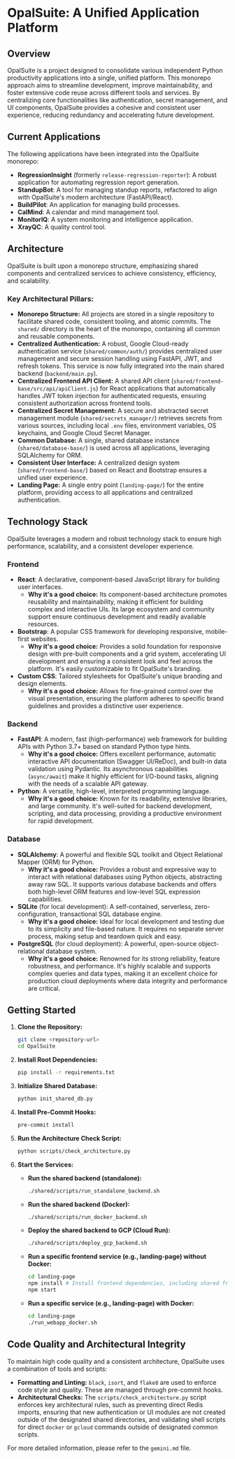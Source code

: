 # OpalSuite: A Unified Application Platform

## Overview

OpalSuite is a project designed to consolidate various independent Python productivity applications into a single, unified platform. This monorepo approach aims to streamline development, improve maintainability, and foster extensive code reuse across different tools and services. By centralizing core functionalities like authentication, secret management, and UI components, OpalSuite provides a cohesive and consistent user experience, reducing redundancy and accelerating future development.

## Current Applications

The following applications have been integrated into the OpalSuite monorepo:

*   **RegressionInsight** (formerly `release-regression-reporter`): A robust application for automating regression report generation.
*   **StandupBot**: A tool for managing standup reports, refactored to align with OpalSuite's modern architecture (FastAPI/React).
*   **BuildPilot**: An application for managing build processes.
*   **CalMind**: A calendar and mind management tool.
*   **MonitorIQ**: A system monitoring and intelligence application.
*   **XrayQC**: A quality control tool.

## Architecture

OpalSuite is built upon a monorepo structure, emphasizing shared components and centralized services to achieve consistency, efficiency, and scalability.

### Key Architectural Pillars:

*   **Monorepo Structure:** All projects are stored in a single repository to facilitate shared code, consistent tooling, and atomic commits. The `shared/` directory is the heart of the monorepo, containing all common and reusable components.
*   **Centralized Authentication:** A robust, Google Cloud-ready authentication service (`shared/common/auth/`) provides centralized user management and secure session handling using FastAPI, JWT, and refresh tokens. This service is now fully integrated into the main shared backend (`backend/main.py`).
*   **Centralized Frontend API Client:** A shared API client (`shared/frontend-base/src/api/apiClient.js`) for React applications that automatically handles JWT token injection for authenticated requests, ensuring consistent authorization across frontend tools.
*   **Centralized Secret Management:** A secure and abstracted secret management module (`shared/secrets_manager/`) retrieves secrets from various sources, including local `.env` files, environment variables, OS keychains, and Google Cloud Secret Manager.
*   **Common Database:** A single, shared database instance (`shared/database-base/`) is used across all applications, leveraging SQLAlchemy for ORM.
*   **Consistent User Interface:** A centralized design system (`shared/frontend-base/`) based on React and Bootstrap ensures a unified user experience.
*   **Landing Page:** A single entry point (`landing-page/`) for the entire platform, providing access to all applications and centralized authentication.

## Technology Stack

OpalSuite leverages a modern and robust technology stack to ensure high performance, scalability, and a consistent developer experience.

### Frontend

*   **React**: A declarative, component-based JavaScript library for building user interfaces.
    *   **Why it's a good choice:** Its component-based architecture promotes reusability and maintainability, making it efficient for building complex and interactive UIs. Its large ecosystem and community support ensure continuous development and readily available resources.
*   **Bootstrap**: A popular CSS framework for developing responsive, mobile-first websites.
    *   **Why it's a good choice:** Provides a solid foundation for responsive design with pre-built components and a grid system, accelerating UI development and ensuring a consistent look and feel across the platform. It's easily customizable to fit OpalSuite's branding.
*   **Custom CSS**: Tailored stylesheets for OpalSuite's unique branding and design elements.
    *   **Why it's a good choice:** Allows for fine-grained control over the visual presentation, ensuring the platform adheres to specific brand guidelines and provides a distinctive user experience.

### Backend

*   **FastAPI**: A modern, fast (high-performance) web framework for building APIs with Python 3.7+ based on standard Python type hints.
    *   **Why it's a good choice:** Offers excellent performance, automatic interactive API documentation (Swagger UI/ReDoc), and built-in data validation using Pydantic. Its asynchronous capabilities (`async/await`) make it highly efficient for I/O-bound tasks, aligning with the needs of a scalable API gateway.
*   **Python**: A versatile, high-level, interpreted programming language.
    *   **Why it's a good choice:** Known for its readability, extensive libraries, and large community. It's well-suited for backend development, scripting, and data processing, providing a productive environment for rapid development.

### Database

*   **SQLAlchemy**: A powerful and flexible SQL toolkit and Object Relational Mapper (ORM) for Python.
    *   **Why it's a good choice:** Provides a robust and expressive way to interact with relational databases using Python objects, abstracting away raw SQL. It supports various database backends and offers both high-level ORM features and low-level SQL expression capabilities.
*   **SQLite** (for local development): A self-contained, serverless, zero-configuration, transactional SQL database engine.
    *   **Why it's a good choice:** Ideal for local development and testing due to its simplicity and file-based nature. It requires no separate server process, making setup and teardown quick and easy.
*   **PostgreSQL** (for cloud deployment): A powerful, open-source object-relational database system.
    *   **Why it's a good choice:** Renowned for its strong reliability, feature robustness, and performance. It's highly scalable and supports complex queries and data types, making it an excellent choice for production cloud deployments where data integrity and performance are critical.

## Getting Started

1.  **Clone the Repository:**
    ```bash
    git clone <repository-url>
    cd OpalSuite
    ```

2.  **Install Root Dependencies:**
    ```bash
    pip install -r requirements.txt
    ```

3.  **Initialize Shared Database:**
    ```bash
    python init_shared_db.py
    ```

4.  **Install Pre-Commit Hooks:**
    ```bash
    pre-commit install
    ```

5.  **Run the Architecture Check Script:**
    ```bash
    python scripts/check_architecture.py
    ```

6.  **Start the Services:**
    *   **Run the shared backend (standalone):**
        ```bash
        ./shared/scripts/run_standalone_backend.sh
        ```
    *   **Run the shared backend (Docker):**
        ```bash
        ./shared/scripts/run_docker_backend.sh
        ```
    *   **Deploy the shared backend to GCP (Cloud Run):**
        ```bash
        ./shared/scripts/deploy_gcp_backend.sh
        ```
    *   **Run a specific frontend service (e.g., landing-page) without Docker:**
        ```bash
        cd landing-page
        npm install # Install frontend dependencies, including shared frontend-base
        npm start
        ```
    *   **Run a specific service (e.g., landing-page) with Docker:**
        ```bash
        cd landing-page
        ./run_webapp_docker.sh
        ```

## Code Quality and Architectural Integrity

To maintain high code quality and a consistent architecture, OpalSuite uses a combination of tools and scripts:

*   **Formatting and Linting:** `black`, `isort`, and `flake8` are used to enforce code style and quality. These are managed through pre-commit hooks.
*   **Architectural Checks:** The `scripts/check_architecture.py` script enforces key architectural rules, such as preventing direct Redis imports, ensuring that new authentication or UI modules are not created outside of the designated shared directories, and validating shell scripts for direct `docker` or `gcloud` commands outside of designated common scripts.

For more detailed information, please refer to the `gemini.md` file.
